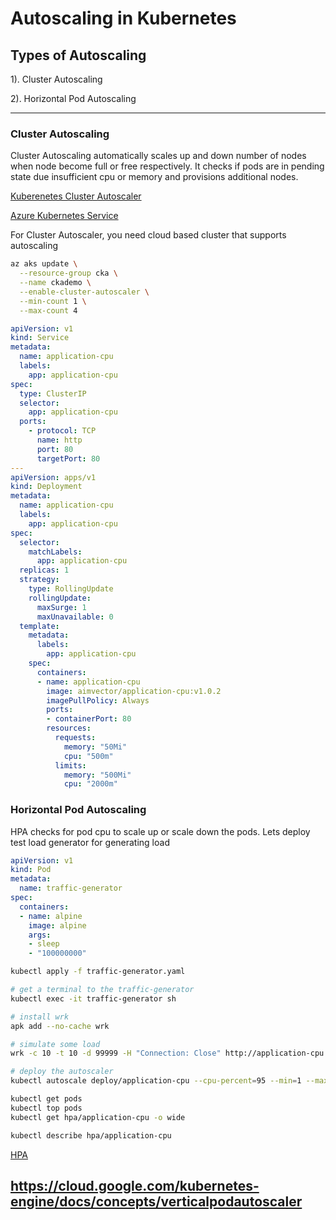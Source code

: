 # Autoscaling in Kubernetes

## Types of Autoscaling

1). Cluster Autoscaling

2). Horizontal Pod Autoscaling

---

### Cluster Autoscaling

Cluster Autoscaling automatically scales up and down number of nodes when node become full or free respectively. It checks if pods are in pending state due insufficient cpu or memory and provisions additional nodes.

[Kuberenetes Cluster Autoscaler](https://github.com/kubernetes/autoscaler/tree/master/cluster-autoscaler)

[Azure Kubernetes Service](https://docs.microsoft.com/en-us/azure/aks/cluster-autoscaler)

For Cluster Autoscaler, you need cloud based cluster that supports autoscaling

```bash
az aks update \
  --resource-group cka \
  --name ckademo \
  --enable-cluster-autoscaler \
  --min-count 1 \
  --max-count 4
```

```yml
apiVersion: v1
kind: Service
metadata:
  name: application-cpu
  labels:
    app: application-cpu
spec:
  type: ClusterIP
  selector:
    app: application-cpu
  ports:
    - protocol: TCP
      name: http
      port: 80
      targetPort: 80
---
apiVersion: apps/v1
kind: Deployment
metadata:
  name: application-cpu
  labels:
    app: application-cpu
spec:
  selector:
    matchLabels:
      app: application-cpu
  replicas: 1
  strategy:
    type: RollingUpdate
    rollingUpdate:
      maxSurge: 1
      maxUnavailable: 0
  template:
    metadata:
      labels:
        app: application-cpu
    spec:
      containers:
      - name: application-cpu
        image: aimvector/application-cpu:v1.0.2
        imagePullPolicy: Always
        ports:
        - containerPort: 80
        resources:
          requests:
            memory: "50Mi"
            cpu: "500m"
          limits:
            memory: "500Mi"
            cpu: "2000m"
```

### Horizontal Pod Autoscaling

HPA checks for pod cpu to scale up or scale down the pods. Lets deploy test load generator for generating load

```yml
apiVersion: v1
kind: Pod
metadata:
  name: traffic-generator
spec:
  containers:
  - name: alpine
    image: alpine
    args:
    - sleep
    - "100000000"
```

```bash
kubectl apply -f traffic-generator.yaml

# get a terminal to the traffic-generator
kubectl exec -it traffic-generator sh

# install wrk
apk add --no-cache wrk

# simulate some load
wrk -c 10 -t 10 -d 99999 -H "Connection: Close" http://application-cpu

# deploy the autoscaler
kubectl autoscale deploy/application-cpu --cpu-percent=95 --min=1 --max=10

kubectl get pods
kubectl top pods
kubectl get hpa/application-cpu -o wide

kubectl describe hpa/application-cpu

```

[HPA](https://kubernetes.io/docs/tasks/run-application/horizontal-pod-autoscale/)

https://cloud.google.com/kubernetes-engine/docs/concepts/verticalpodautoscaler
---
